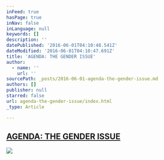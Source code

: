 ```yaml
---
inFeed: true
hasPage: true
inNav: false
inLanguage: null
keywords: []
description: ''
datePublished: '2016-06-01T04:10:48.541Z'
dateModified: '2016-06-01T04:10:47.691Z'
title: 'AGENDA: THE GENDER ISSUE'
author:
  - name: ''
    url: ''
sourcePath: _posts/2016-06-01-agenda-the-gender-issue.md
authors: []
publisher: null
starred: false
url: agenda-the-gender-issue/index.html
_type: Article

---
```

## [AGENDA: THE GENDER ISSUE][0]
![](https://s3-us-west-2.amazonaws.com/the-grid-img/p/91b0f068be001b598c07c52d7853d357db6dd377.png)

[0]: http://www.thehallway.com.au/press/agenda-the-gender-issue/